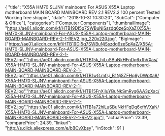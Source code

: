 {
	"title": "X55A HM70 SLJNV mainboard For ASUS X55A Laptop motherboard MAIN BOARD MAINBOARD REV 2.1 REV2.2 100 percent Tested Working free shippin",
	"date": "2018-10-31 10:30:20",
	"SubCat": ["Computer & Office"],
	"categories": ["Computer Components"],
	"thumbnailImage": "https://ae01.alicdn.com/kf/HTB19DI5q7SWBuNjSszdq6zeSpXaZ/X55A-HM70-SLJNV-mainboard-For-ASUS-X55A-Laptop-motherboard-MAIN-BOARD-MAINBOARD-REV-2-1-REV2.jpg_220x220.jpg",
	"BigImage": ["https://ae01.alicdn.com/kf/HTB19DI5q7SWBuNjSszdq6zeSpXaZ/X55A-HM70-SLJNV-mainboard-For-ASUS-X55A-Laptop-motherboard-MAIN-BOARD-MAINBOARD-REV-2-1-REV2.jpg","https://ae01.alicdn.com/kf/HTB15k_hiLuSBuNkHFqDq6xfhVXas/X55A-HM70-SLJNV-mainboard-For-ASUS-X55A-Laptop-motherboard-MAIN-BOARD-MAINBOARD-REV-2-1-REV2.jpg","https://ae01.alicdn.com/kf/HTB1wG.mfsj_B1NjSZFHq6yDWpXa9/X55A-HM70-SLJNV-mainboard-For-ASUS-X55A-Laptop-motherboard-MAIN-BOARD-MAINBOARD-REV-2-1-REV2.jpg","https://ae01.alicdn.com/kf/HTB15FnXiIuYBuNkSmRyq6AA3pXac/X55A-HM70-SLJNV-mainboard-For-ASUS-X55A-Laptop-motherboard-MAIN-BOARD-MAINBOARD-REV-2-1-REV2.jpg","https://ae01.alicdn.com/kf/HTB1a72hiLuSBuNkHFqDq6xfhVXaN/X55A-HM70-SLJNV-mainboard-For-ASUS-X55A-Laptop-motherboard-MAIN-BOARD-MAINBOARD-REV-2-1-REV2.jpg"],
	"actualPrice": 23.39,
	"comparePrice": 24.39,
	"linkurl": "http://s.click.aliexpress.com/e/bBCvXbsy",
	"inStock": 91
}
